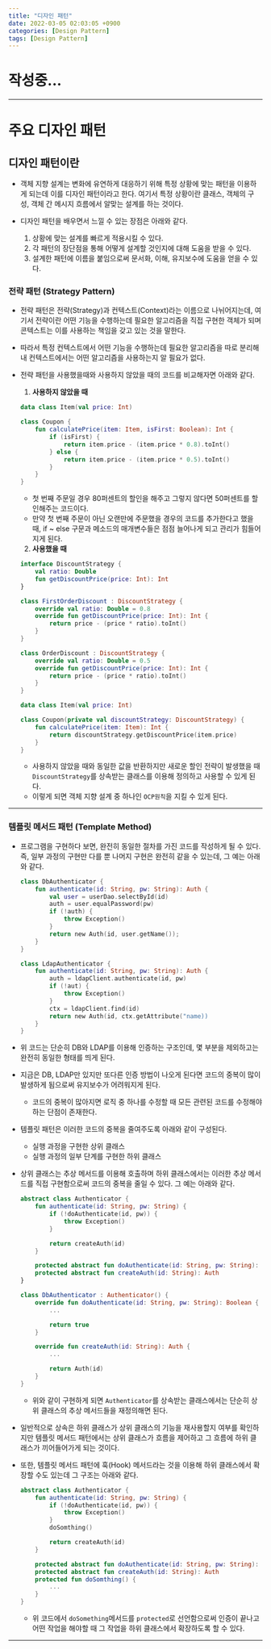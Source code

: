 ```yaml
---
title: "디자인 패턴" 
date: 2022-03-05 02:03:05 +0900
categories: [Design Pattern]
tags: [Design Pattern]
---
```


# **작성중...**

---

# 주요 디자인 패턴

## 디자인 패턴이란

- 객체 지향 설계는 변화에 유연하게 대응하기 위해 특정 상황에 맞는 패턴을 이용하게 되는데 이를 디자인 패턴이라고 한다. 여기서 특정 상황이란 클래스, 객체의 구성, 객체 간 메시지 흐름에서 알맞는 설계를 하는 것이다.

- 디자인 패턴을 배우면서 느낄 수 있는 장점은 아래와 같다.
    1. 상황에 맞는 설계를 빠르게 적용시킬 수 있다.
    2. 각 패턴의 장단점을 통해 어떻게 설계할 것인지에 대해 도움을 받을 수 있다.
    3. 설계한 패턴에 이름을 붙임으로써 문서화, 이해, 유지보수에 도움을 얻을 수 있다.

### 전략 패턴 (Strategy Pattern)

- 전략 패턴은 전략(Strategy)과 컨텍스트(Context)라는 이름으로 나뉘어지는데, 여기서 전략이란 어떤 기능을 수행하는데 필요한 알고리즘을 직접 구현한 객체가 되며 콘텍스트는 이를 사용하는 책임을 갖고 있는 것을 말한다.

- 따라서 특정 컨텍스트에서 어떤 기능을 수행하는데 필요한 알고리즘을 따로 분리해내 컨텍스트에서는 어떤 알고리즘을 사용하는지 알 필요가 없다.

- 전략 패턴을 사용했을때와 사용하지 않았을 때의 코드를 비교해자면 아래와 같다.

    1. **사용하지 않았을 때**

    ```kotlin
    data class Item(val price: Int)

    class Coupon {
        fun calculatePrice(item: Item, isFirst: Boolean): Int {
            if (isFirst) {
                return item.price - (item.price * 0.8).toInt()
            } else {
                return item.price - (item.price * 0.5).toInt()
            }
        }
    }
    ```
    
    - 첫 번째 주문일 경우 80퍼센트의 할인을 해주고 그렇지 않다면 50퍼센트를 할인해주는 코드이다.
    - 만약 첫 번째 주문이 아닌 오랜만에 주문했을 경우의 코드를 추가한다고 했을 때, if ~ else 구문과 메소드의 매개변수들은 점점 늘어나게 되고 관리가 힘들어지게 된다.

    2. **사용했을 때**

    ```kotlin
    interface DiscountStrategy {
        val ratio: Double
        fun getDiscountPrice(price: Int): Int
    }

    class FirstOrderDiscount : DiscountStrategy {
        override val ratio: Double = 0.8
        override fun getDiscountPrice(price: Int): Int {
            return price - (price * ratio).toInt()
        }
    }

    class OrderDiscount : DiscountStrategy {
        override val ratio: Double = 0.5
        override fun getDiscountPrice(price: Int): Int {
            return price - (price * ratio).toInt()
        }
    }

    data class Item(val price: Int)

    class Coupon(private val discountStrategy: DiscountStrategy) {
        fun calculatePrice(item: Item): Int {
            return discountStrategy.getDiscountPrice(item.price)
        }
    }
    ```


    - 사용하지 않았을 때와 동일한 값을 반환하지만 새로운 할인 전략이 발생했을 때 `DiscountStrategy`를 상속받는 클래스를 이용해 정의하고 사용할 수 있게 된다.
    - 이렇게 되면 객체 지향 설계 중 하나인 `OCP원칙`을 지킬 수 있게 된다.


---

### 템플릿 메서드 패턴 (Template Method)

- 프로그램을 구현하다 보면, 완전히 동일한 절차를 가진 코드를 작성하게 될 수 있다. 즉, 일부 과정의 구현만 다를 뿐 나머지 구현은 완전히 같을 수 있는데, 그 예는 아래와 같다.

    ```kotlin
    class DbAuthenticator {
        fun authenticate(id: String, pw: String): Auth {
            val user = userDao.selectById(id)
            auth = user.equalPassword(pw)
            if (!auth) {
                throw Exception()
            }
            return new Auth(id, user.getName());
        }
    }

    class LdapAuthenticator {
        fun authenticate(id: String, pw: String): Auth {
            auth = ldapClient.authenticate(id, pw)
            if (!aut) {
                throw Exception()
            }
            ctx = ldapClient.find(id)
            return new Auth(id, ctx.getAttribute("name))
        }
    }
    ```

- 위 코드는 단순히 DB와 LDAP를 이용해 인증하는 구조인데, 몇 부분을 제외하고는 완전히 동일한 형태를 띄게 된다.
- 지금은 DB, LDAP만 있지만 또다른 인증 방법이 나오게 된다면 코드의 중복이 많이 발생하게 됨으로써 유지보수가 어려워지게 된다.
    - 코드의 중복이 많아지면 로직 중 하나를 수정할 때 모든 관련된 코드를 수정해야하는 단점이 존재한다.
- 템플릿 패턴은 이러한 코드의 중복을 줄여주도록 아래와 같이 구성된다.
    - 실행 과정을 구현한 상위 클래스
    - 실행 과정의 일부 단계를 구현한 하위 클래스

- 상위 클래스는 추상 메서드를 이용해 호출하며 하위 클래스에서는 이러한 추상 메서드를 직접 구현함으로써 코드의 중복을 줄일 수 있다. 그 예는 아래와 같다.

    ```kotlin
    abstract class Authenticator {
        fun authenticate(id: String, pw: String) {
            if (!doAuthenticate(id, pw)) {
                throw Exception()
            }

            return createAuth(id)
        }

        protected abstract fun doAuthenticate(id: String, pw: String): Boolean
        protected abstract fun createAuth(id: String): Auth
    }

    class DbAuthenticator : Authenticator() {
        override fun doAuthenticate(id: String, pw: String): Boolean {
            ...

            return true
        }

        override fun createAuth(id: String): Auth {
            ...

            return Auth(id)
        }
    }
    ```

    - 위와 같이 구현하게 되면 `Authenticator`를 상속받는 클래스에서는 단순히 상위 클래스의 추상 메서드들을 재정의해면 된다.

- 일반적으로 상속은 하위 클래스가 상위 클래스의 기능을 재사용할지 여부를 확인하지만 템플릿 메서드 패턴에서는 상위 클래스가 흐름을 제어하고 그 흐름에 하위 클래스가 끼어들어가게 되는 것이다.

- 또한, 템플릿 메서드 패턴에 훅(Hook) 메서드라는 것을 이용해 하위 클래스에서 확장할 수도 있는데 그 구조는 아래와 같다.

    ```kotlin
    abstract class Authenticator {
        fun authenticate(id: String, pw: String) {
            if (!doAuthenticate(id, pw)) {
                throw Exception()
            }
            doSomthing()

            return createAuth(id)
        }

        protected abstract fun doAuthenticate(id: String, pw: String): Boolean
        protected abstract fun createAuth(id: String): Auth
        protected fun doSomthing() {
            ...
        }
    }
    ```

    - 위 코드에서 `doSomething`메서드를 `protected`로 선언함으로써 인증이 끝나고 어떤 작업을 해야할 때 그 작업을 하위 클래스에서 확장하도록 할 수 있다.

---
